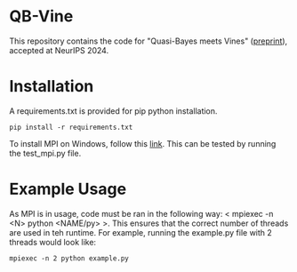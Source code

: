 # QB-Vine
This repository contains the code for "Quasi-Bayes meets Vines" ([preprint](https://arxiv.org/abs/2406.12764)), accepted at NeurIPS 2024.


# Installation

A requirements.txt is provided for pip python installation.
```commandline
pip install -r requirements.txt
```

To install MPI on Windows, follow this [link](https://www.microsoft.com/en-us/download/details.aspx?id=105289). This can be tested by running the test_mpi.py file.


# Example Usage
As MPI is in usage, code must be ran in the following way: < mpiexec -n \<N> python \<NAME/py> >. This ensures that the correct number of threads are used in teh runtime. For example, running the example.py file with 2 threads would look like:
```
mpiexec -n 2 python example.py
```


